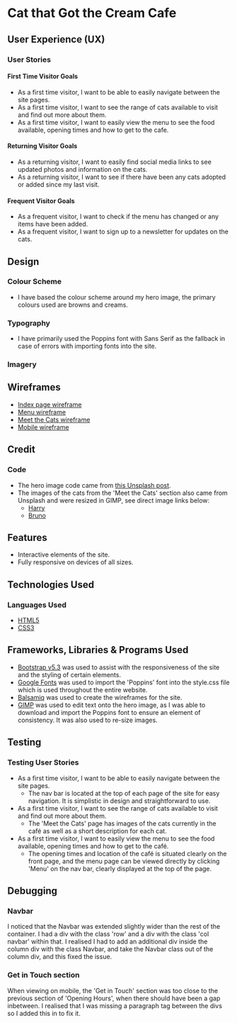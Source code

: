 # Cat that Got the Cream Cafe

## User Experience (UX)

 ### User Stories

#### First Time Visitor Goals
* As a first time visitor, I want to be able to easily navigate between the site pages.
* As a first time visitor, I want to see the range of cats available to visit and find out more about them.
* As a first time visitor, I want to easily view the menu to see the food available, opening times and how to get to the cafe.

#### Returning Visitor Goals

* As a returning visitor, I want to easily find social media links to see updated photos and information on the cats.
* As a returning visitor, I want to see if there have been any cats adopted or added since my last visit.

#### Frequent Visitor Goals

* As a frequent visitor, I want to check if the menu has changed or any items have been added.
* As a frequent visitor, I want to sign up to a newsletter for updates on the cats.

## Design
### Colour Scheme
* I have based the colour scheme around my hero image, the primary colours used are browns and creams.
### Typography
* I have primarily used the Poppins font with Sans Serif as the fallback in case of errors with importing fonts into the site.

### Imagery

## Wireframes
* [Index page wireframe](assets/images/wireframe-index-page.png)
* [Menu wireframe](assets/images/wireframe-menu-page.png)
* [Meet the Cats wireframe](assets/images/wireframe-cats-page.png)
* [Mobile wireframe](assets/images/wireframe-phone.png)

## Credit
### Code
* The hero image code came from [this Unsplash post](https://unsplash.com/photos/OjB_lkGKhX8).
* The images of the cats from the 'Meet the Cats' section also came from Unsplash and were resized in GIMP, see direct image links below:
    * [Harry](https://unsplash.com/photos/75715CVEJhI)
    * [Bruno](https://unsplash.com/photos/gKXKBY-C-Dk)

## Features
 * Interactive elements of the site.
 * Fully responsive on devices of all sizes.

## Technologies Used
### Languages Used
* [HTML5](https://en.wikipedia.org/wiki/HTML5)
* [CSS3](https://en.wikipedia.org/wiki/CSS)

## Frameworks, Libraries & Programs Used
* [Bootstrap v5.3](https://getbootstrap.com/docs/5.3/getting-started/introduction/) was used to assist with the responsiveness of the site and the styling of certain elements.
* [Google Fonts](https://fonts.google.com/) was used to import the 'Poppins' font into the style.css file which is used throughout the entire website.
* [Balsamiq](https://balsamiq.com/) was used to create the wireframes for the site.
* [GIMP](https://www.gimp.org/) was used to edit text onto the hero image, as I was able to download and import the Poppins font to ensure an element of consistency. It was also used to re-size images.

## Testing
### Testing User Stories
* As a first time visitor, I want to be able to easily navigate between the site pages.
    * The nav bar is located at the top of each page of the site for easy navigation. It is simplistic in design and straightforward to use.
* As a first time visitor, I want to see the range of cats available to visit and find out more about them.
    * The 'Meet the Cats' page has images of the cats currently in the café as well as a short description for each cat.
* As a first time visitor, I want to easily view the menu to see the food available, opening times and how to get to the café.
    * The opening times and location of the café is situated clearly on the front page, and the menu page can be viewed directly by clicking 'Menu' on the nav bar, clearly displayed at the top of the page.

## Debugging
### Navbar
I noticed that the Navbar was extended slightly wider than the rest of the container. I had a div with the class 'row' and a div with the class 'col navbar' within that. I realised I had to add an additional div inside the column div with the class Navbar, and take the Navbar class out of the column div, and this fixed the issue.

### Get in Touch section
When viewing on mobile, the 'Get in Touch' section was too close to the previous section of 'Opening Hours', when there should have been a gap inbetween. I realised that I was missing a paragraph tag between the divs so I added this in to fix it.